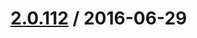 [2.0.112](/ecg-global/bolt-2dot0-frontend/compare/2.0.111...v2.0.112) / 2016-06-29
===================



